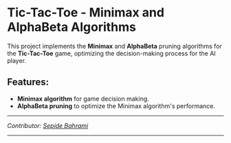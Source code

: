 # Tic-Tac-Toe - Minimax and AlphaBeta Algorithms

This project implements the **Minimax** and **AlphaBeta** pruning algorithms for the **Tic-Tac-Toe** game, optimizing the decision-making process for the AI player.

## Features:
- **Minimax algorithm** for game decision making.
- **AlphaBeta pruning** to optimize the Minimax algorithm's performance.

---

*Contributor: [Sepide Bahrami](https://github.com/sepiidebahramii)*

---
